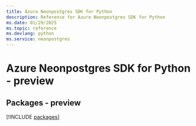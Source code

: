 ```yaml
---
title: Azure Neonpostgres SDK for Python
description: Reference for Azure Neonpostgres SDK for Python
ms.date: 01/29/2025
ms.topic: reference
ms.devlang: python
ms.service: neonpostgres
---
```

# Azure Neonpostgres SDK for Python - preview
## Packages - preview
[!INCLUDE [packages](neonpostgres-index.md)]